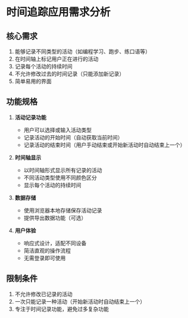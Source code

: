 # 时间追踪应用需求分析

## 核心需求
1. 能够记录不同类型的活动（如编程学习、跑步、练口语等）
2. 在时间轴上标记用户正在进行的活动
3. 记录每个活动的持续时间
4. 不允许修改过去的时间记录（只能添加新记录）
5. 简单易用的界面

## 功能规格
1. **活动记录功能**
   - 用户可以选择或输入活动类型
   - 记录活动的开始时间（自动获取当前时间）
   - 记录活动的结束时间（用户手动结束或开始新活动时自动结束上一个）

2. **时间轴显示**
   - 以时间轴形式显示所有记录的活动
   - 不同活动类型使用不同颜色区分
   - 显示每个活动的持续时间

3. **数据存储**
   - 使用浏览器本地存储保存活动记录
   - 提供导出数据功能（可选）

4. **用户体验**
   - 响应式设计，适配不同设备
   - 简洁直观的操作流程
   - 无需登录即可使用

## 限制条件
1. 不允许修改已记录的活动
2. 一次只能记录一种活动（开始新活动时自动结束上一个）
3. 专注于时间记录功能，避免过多复杂功能
